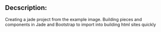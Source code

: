 ## Decscription:

Creating a jade project from the example image. Building pieces and components in Jade and Bootstrap to import into building html sites quickly
